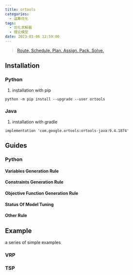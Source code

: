 ```yaml
---
title: ortools
categories:
  - 运筹优化
tags:
  - 优化求解器
  - 理论模型
date: 2023-03-06 12:59:00
---
```


>[Route. Schedule. Plan. Assign. Pack. Solve.](https://developers.google.com/optimization?hl=zh-cn)

## Installation
### Python
1. installation with pip

```commandline
python -m pip install --upgrade --user ortools
```

### Java
1. installation with gradle

```commandline
implementation 'com.google.ortools:ortools-java:9.4.1874'
```

## Guides
### Python
#### Variables Generation Rule

#### Constraints Generation Rule

#### Objective Function Generation Rule


#### Status Of Model Tuning


#### Other Rule

## Example

a series of simple examples

### VRP


### TSP

